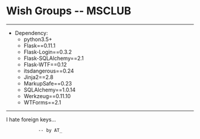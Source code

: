 # Wish Groups -- MSCLUB #

---
* Dependency:  
	+ python3.5+  
	+ Flask==0.11.1  
	+ Flask-Login==0.3.2  
	+ Flask-SQLAlchemy==2.1  
	+ Flask-WTF==0.12  
	+ itsdangerous==0.24  
	+ Jinja2==2.8  
	+ MarkupSafe==0.23  
	+ SQLAlchemy==1.0.14  
	+ Werkzeug==0.11.10  
	+ WTForms==2.1  

---

I hate foreign keys...

				-- by AT_

